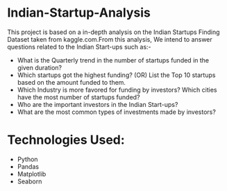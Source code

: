 # Indian-Startup-Analysis
This project is based on a in-depth analysis on the Indian Startups Finding Dataset taken from kaggle.com.From this analysis, We intend to answer questions related to the Indian Start-ups such as:-

* What is the Quarterly trend in the number of startups funded in the given duration?
* Which startups got the highest funding? (OR) List the Top 10 startups based on the amount funded to them.
* Which Industry is more favored for funding by investors? Which cities have the most number of startups funded?
* Who are the important investors in the Indian Start-ups?
* What are the most common types of investments made by investors?
# Technologies Used:
* Python
* Pandas
* Matplotlib
* Seaborn
